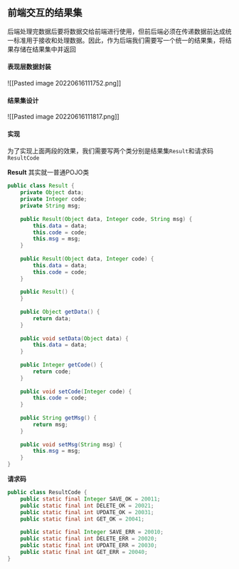 ## 前端交互的结果集
后端处理完数据后要将数据交给前端进行使用，但前后端必须在传递数据前达成统一标准用于接收和处理数据。因此，作为后端我们需要写一个统一的结果集，将结果存储在结果集中并返回

#### 表现层数据封装
![[Pasted image 20220616111752.png]]

#### 结果集设计
![[Pasted image 20220616111817.png]]

#### 实现
为了实现上面两段的效果，我们需要写两个类分别是结果集`Result`和请求码`ResultCode`

**Result** 其实就一普通POJO类
```java
public class Result {  
    private Object data;  
    private Integer code;  
    private String msg;  
  
    public Result(Object data, Integer code, String msg) {  
        this.data = data;  
        this.code = code;  
        this.msg = msg;  
    }  
  
    public Result(Object data, Integer code) {  
        this.data = data;  
        this.code = code;  
    }  
  
    public Result() {  
    }  
  
    public Object getData() {  
        return data;  
    }  
  
    public void setData(Object data) {  
        this.data = data;  
    }  
  
    public Integer getCode() {  
        return code;  
    }  
  
    public void setCode(Integer code) {  
        this.code = code;  
    }  
  
    public String getMsg() {  
        return msg;  
    }  
  
    public void setMsg(String msg) {  
        this.msg = msg;  
    }  
}
```

**请求码**
```java
public class ResultCode {  
    public static final Integer SAVE_OK = 20011;  
    public static final int DELETE_OK = 20021;  
    public static final int UPDATE_OK = 20031;  
    public static final int GET_OK = 20041;  
  
    public static final Integer SAVE_ERR = 20010;  
    public static final int DELETE_ERR = 20020;  
    public static final int UPDATE_ERR = 20030;  
    public static final int GET_ERR = 20040;  
}
```
